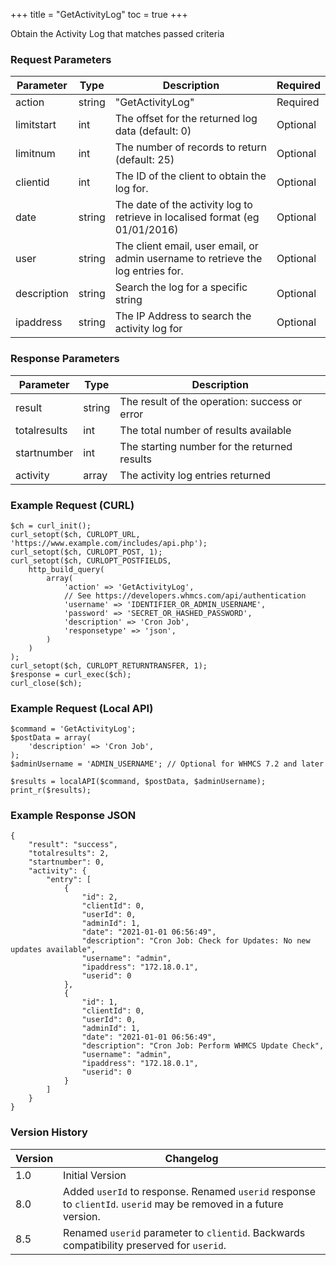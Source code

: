 +++
title = "GetActivityLog"
toc = true
+++

Obtain the Activity Log that matches passed criteria

### Request Parameters

| Parameter | Type | Description | Required |
| --------- | ---- | ----------- | -------- |
| action | string | "GetActivityLog" | Required |
| limitstart | int | The offset for the returned log data (default: 0) | Optional |
| limitnum | int | The number of records to return (default: 25) | Optional |
| clientid | int | The ID of the client to obtain the log for. | Optional |
| date | string | The date of the activity log to retrieve in localised format (eg 01/01/2016) | Optional |
| user | string | The client email, user email, or admin username to retrieve the log entries for. | Optional |
| description | string | Search the log for a specific string | Optional |
| ipaddress | string | The IP Address to search the activity log for | Optional |

### Response Parameters

| Parameter | Type | Description |
| --------- | ---- | ----------- |
| result | string | The result of the operation: success or error |
| totalresults | int | The total number of results available |
| startnumber | int | The starting number for the returned results |
| activity | array | The activity log entries returned |


### Example Request (CURL)

```
$ch = curl_init();
curl_setopt($ch, CURLOPT_URL, 'https://www.example.com/includes/api.php');
curl_setopt($ch, CURLOPT_POST, 1);
curl_setopt($ch, CURLOPT_POSTFIELDS,
    http_build_query(
        array(
            'action' => 'GetActivityLog',
            // See https://developers.whmcs.com/api/authentication
            'username' => 'IDENTIFIER_OR_ADMIN_USERNAME',
            'password' => 'SECRET_OR_HASHED_PASSWORD',
            'description' => 'Cron Job',
            'responsetype' => 'json',
        )
    )
);
curl_setopt($ch, CURLOPT_RETURNTRANSFER, 1);
$response = curl_exec($ch);
curl_close($ch);
```


### Example Request (Local API)

```
$command = 'GetActivityLog';
$postData = array(
    'description' => 'Cron Job',
);
$adminUsername = 'ADMIN_USERNAME'; // Optional for WHMCS 7.2 and later

$results = localAPI($command, $postData, $adminUsername);
print_r($results);
```


### Example Response JSON

```
{
    "result": "success",
    "totalresults": 2,
    "startnumber": 0,
    "activity": {
        "entry": [
            {
                "id": 2,
                "clientId": 0,
                "userId": 0,
                "adminId": 1,
                "date": "2021-01-01 06:56:49",
                "description": "Cron Job: Check for Updates: No new updates available",
                "username": "admin",
                "ipaddress": "172.18.0.1",
                "userid": 0
            },
            {
                "id": 1,
                "clientId": 0,
                "userId": 0,
                "adminId": 1,
                "date": "2021-01-01 06:56:49",
                "description": "Cron Job: Perform WHMCS Update Check",
                "username": "admin",
                "ipaddress": "172.18.0.1",
                "userid": 0
            }
        ]
    }
}
```


### Version History

| Version | Changelog |
| ------- | --------- |
| 1.0 | Initial Version |
| 8.0 | Added `userId` to response. Renamed `userid` response to `clientId`. `userid` may be removed in a future version. |
| 8.5 | Renamed `userid` parameter to `clientid`. Backwards compatibility preserved for `userid`. |
